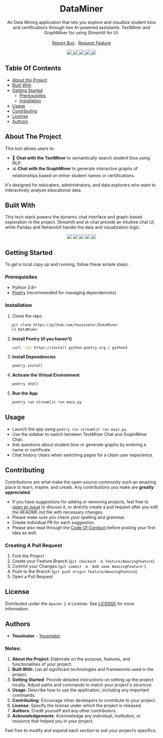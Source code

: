 <br/>
<p align="center">

  <h1 align="center">DataMiner</h1>

  <p align="center">
    An Data Mining application that lets you explore and visualize student bios and certifications through two AI-powered assistants: TextMiner  and GraphMiner for using Streamlit for UI.
    <br/>
    <br/>
    <a href="https://github.com/Yousinator/DataMiner/issues">Report Bug</a>
    .
    <a href="https://github.com/Yousinator/DataMiner/issues">Request Feature</a>
  </p>
</p>
<p align="center">
  <a href="">
<img src="https://img.shields.io/github/downloads/Yousinator/DataMiner/total"> <img src ="https://img.shields.io/github/contributors/Yousinator/DataMiner?color=dark-green"> <img src ="https://img.shields.io/github/forks/Yousinator/DataMiner?style=social"> <img src ="https://img.shields.io/github/stars/Yousinator/DataMiner?style=social"> <img src ="https://img.shields.io/github/license/Yousinator/DataMiner">
  </a>
</p>

## Table Of Contents

- [About the Project](#about-the-project)
- [Built With](#built-with)
- [Getting Started](#getting-started)
  - [Prerequisites](#prerequisites)
  - [Installation](#installation)
- [Usage](#usage)
- [Contributing](#contributing)
- [License](#license)
- [Authors](#authors)

## About The Project

This tool allows users to:

- 💬 **Chat with the TextMiner** to semantically search student bios using NLP.
- 📊 **Chat with the GraphMiner** to generate interactive graphs of relationships based on either student names or certifications.

It's designed for educators, administrators, and data explorers who want to interactively analyze educational data.

## Built With

This tech stack powers the dynamic chat interface and graph-based exploration in the project. Streamlit and st-chat provide an intuitive chat UI, while Pandas and NetworkX handle the data and visualization logic.

<p align="center"> <img src="https://img.shields.io/badge/Python-3.10+-blue?style=for-the-badge&logo=python" /> <img src="https://img.shields.io/badge/Streamlit-E04E39?style=for-the-badge&logo=streamlit&logoColor=white" /> <img src="https://img.shields.io/badge/Pandas-150458?style=for-the-badge&logo=pandas&logoColor=white" /> <img src="https://img.shields.io/badge/NetworkX-000000?style=for-the-badge&logo=networkx&logoColor=white" /> <img src="https://img.shields.io/badge/Poetry-8C52FF?style=for-the-badge&logo=python" />  </p>

## Getting Started

To get a local copy up and running, follow these simple steps.

### Prerequisites

- Python 3.8+
- [Poetry](https://python-poetry.org/) (recommended for managing dependencies)

### Installation

1. Clone the repo

```bash
   git clone https://github.com/Yousinator/DataMiner
   cd DataMiner
```

2. **Install Poetry (if you haven’t)**

   ```bash
   curl -sSL https://install.python-poetry.org | python3 -

   ```

3. **Install Dependencies**

   ```bash
   poetry install

   ```

4. **Activate the Virtual Environment**

   ```bash
   poetry shell

   ```

5. **Run the App**

   ```bash
   poetry run streamlit run main.py

   ```

## Usage

- Launch the app using `poetry run streamlit run main.py`.
- Use the sidebar to switch between TextMiner Chat and GraphMiner Chat.
- Ask questions about student bios or generate graphs by entering a name or certificate.
- Chat history clears when switching pages for a clean user experience.

## Contributing

Contributions are what make the open-source community such an amazing place to learn, inspire, and create. Any contributions you make are **greatly appreciated**.

- If you have suggestions for adding or removing projects, feel free to [open an issue](https://github.com/Yousinator/DataMiner/issues/new) to discuss it, or directly create a pull request after you edit the _README.md_ file with necessary changes.
- Please make sure you check your spelling and grammar.
- Create individual PR for each suggestion.
- Please also read through the [Code Of Conduct](https://github.com/Yousinator/DataMiner/blob/main/CODEOFCONDUCT.md) before posting your first idea as well.

### Creating A Pull Request

1. Fork the Project
2. Create your Feature Branch (`git checkout -b feature/AmazingFeature`)
3. Commit your Changes (`git commit -m 'Add some AmazingFeature'`)
4. Push to the Branch (`git push origin feature/AmazingFeature`)
5. Open a Pull Request

## License

Distributed under the `Apache 2.0` License. See [LICENSE](https://github.com/Yousinator/DataMiner/blob/main/LICENSE.md) for more information.

## Authors

- **Yousinator** - [Yousinator](https://github.com/Yousinator/)

### Notes:

1. **About the Project**: Elaborate on the purpose, features, and functionalities of your project.
2. **Built With**: List all significant technologies and frameworks used in the project.
3. **Getting Started**: Provide detailed instructions on setting up the project locally. Adjust paths and commands to match your project's structure.
4. **Usage**: Describe how to use the application, including any important commands.
5. **Contributing**: Encourage other developers to contribute to your project.
6. **License**: Specify the license under which the project is released.
7. **Authors**: Credit yourself and any other contributors.
8. **Acknowledgements**: Acknowledge any individual, institution, or resource that helped you in your project.

Feel free to modify and expand each section to suit your project’s specifics.
